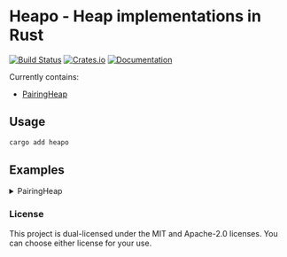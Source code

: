 # Heapo - Heap implementations in Rust

[![Build Status](https://github.com/mirrajabi/heapo/actions/workflows/test.yaml/badge.svg)](https://github.com/mirrajabi/heapo/actions)
[![Crates.io](https://img.shields.io/crates/v/heapo.svg)](https://crates.io/crates/heapo)
[![Documentation](https://docs.rs/heapo/badge.svg)](https://docs.rs/heapo)

Currently contains:

- [PairingHeap](./src/pairing_heap/mod.rs)

## Usage

```bash
cargo add heapo
```

## Examples

<details>

<summary>PairingHeap</summary>

```rust
    let mut heap = PairingHeap::new();
    heap.insert(253);
    heap.insert(1231);
    heap.insert(65);
    assert_eq!(heap.peek(), Some(&65));
    assert_eq!(heap.pop(), Some(65));
    heap.delete();
    assert_eq!(heap.peek(), Some(&1231));
    assert_eq!(heap.pop(), Some(1231));
    assert_eq!(heap.peek(), None);
    assert_eq!(heap.pop(), None);
    assert_eq!(heap.is_empty(), true);
```

</details>

### License

This project is dual-licensed under the MIT and Apache-2.0 licenses. You can choose either license for your use.
